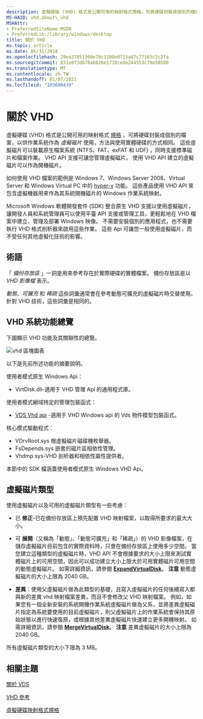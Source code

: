 ```yaml
---
description: 虛擬硬碟 (VHD) 格式是公開可用的映射格式規格，可將硬碟封裝成個別的檔案，以供作業系統作為虛擬磁片使用，方法與使用實體硬碟的方式相同。
MS-HAID: vhd.about\_vhd
MSHAttr:
- PreferredSiteName:MSDN
- PreferredLib:/library/windows/desktop
title: 關於 VHD
ms.topic: article
ms.date: 05/31/2018
ms.openlocfilehash: 29ea37851360e70c1108e0715a47c77163c2c2fa
ms.sourcegitcommit: 831e8f3db78ab820e1710cede244553c70e50500
ms.translationtype: MT
ms.contentlocale: zh-TW
ms.lasthandoff: 01/07/2021
ms.locfileid: "103690439"
---
```

# <a name="span-idvhdabout_vhdspanabout-vhd"></a><span id="vhd.about_vhd"></span>關於 VHD

虛擬硬碟 (VHD) 格式是公開可用的映射格式 [規格](https://download.microsoft.com/download/f/f/e/ffef50a5-07dd-4cf8-aaa3-442c0673a029/Virtual%20Hard%20Disk%20Format%20Spec_10_18_06.doc) ，可將硬碟封裝成個別的檔案，以供作業系統作為 *虛擬磁片* 使用，方法與使用實體硬碟的方式相同。 這些虛擬磁片可以裝載原生檔案系統 (NTFS、FAT、exFAT 和 UDF) ，同時支援標準磁片和檔案作業。 VHD API 支援可讓您管理虛擬磁片。 使用 VHD API 建立的虛擬磁片可以作為開機磁片。

如何使用 VHD 檔案的範例是 Windows 7、Windows Server 2008、Virtual Server 和 Windows Virtual PC 中的 [hyper-v](https://www.microsoft.com/windowsserver2008/en/us/hyperv.aspx) 功能。 這些產品使用 VHD API 來包含虛擬機器用來作為其系統開機磁片的 Windows 作業系統映射。

Microsoft Windows 軟體開發套件 (SDK) 整合原生 VHD 支援以使用虛擬磁片，讓開發人員和系統管理員可以使用平臺 API 支援或管理工具，更輕鬆地在 VHD 檔案中建立、管理及部署 Windows 映像。 不需要安裝個別的應用程式，也不需要執行 VHD 格式剖析器來啟用這些作業。 這些 Api 可讓您一般使用虛擬磁片，而不受任何其他虛擬化技術的影響。

## <a name="span-idterminologyspanspan-idterminologyspanspan-idterminologyspanterminology"></a><span id="Terminology"></span><span id="terminology"></span><span id="TERMINOLOGY"></span>術語

「 *備份存放區* 」一詞是用來參考存在於實際硬碟的實體檔案。 備份存放區是以 *VHD 影像檔* 表示。

*動態*、*可擴充* 和 *稀疏* 這些詞彙通常會在參考動態可擴充的虛擬磁片時交替使用。 針對 VHD 技術，這些詞彙是相同的。

## <a name="span-idvhd_system_features_overviewspanspan-idvhd_system_features_overviewspanspan-idvhd_system_features_overviewspanvhd-system-features-overview"></a><span id="VHD_System_Features_Overview"></span><span id="vhd_system_features_overview"></span><span id="VHD_SYSTEM_FEATURES_OVERVIEW"></span>VHD 系統功能總覽

下圖顯示 VHD 功能及其關聯性的總覽。

![vhd 區塊圖表](images/vhd.png)

以下是先前所述功能的摘要說明。

使用者模式原生 Windows Api：

-   VirtDisk.dll-適用于 VHD 管理 Api 的通用程式庫。

使用者模式網域特定的管理包裝函式：

-   [VDS Vhd api](/windows/desktop/VDS/about-vds) -適用于 VHD Windows api 的 Vds 物件模型包裝函式。

核心模式驅動程式：

-   VDrvRoot.sys 根虛擬磁片磁碟機枚舉器。
-   FsDepends.sys 嵌套的磁片區相依性管理。
-   Vhdmp.sys-VHD 剖析器和相依性屬性提供者。

本節中的 SDK 檔涵蓋使用者模式原生 Windows VHD Api。

## <a name="span-idvirtual_disk_typesspanspan-idvirtual_disk_typesspanspan-idvirtual_disk_typesspanvirtual-disk-types"></a><span id="Virtual_Disk_Types"></span><span id="virtual_disk_types"></span><span id="VIRTUAL_DISK_TYPES"></span>虛擬磁片類型

使用虛擬磁片以及可用的虛擬磁片類型有一些考慮：

-   已 **修正**-已在備份存放區上預先配置 VHD 映射檔案，以取得所要求的最大大小。
-   可 **展開**（又稱為「動態」、「動態可擴充」和「稀疏」）的 VHD 影像檔案，在儲存虛擬磁片目前包含的實際資料時，只會在備份存放區上使用多少空間。 當您建立這種類型的虛擬磁片時，VHD API 不會根據要求的大小上限來測試實體磁片上的可用空間，因此可以成功建立大小上限大於可用實體磁片可用空間的動態虛擬磁片。 如需詳細資訊，請參閱 [**ExpandVirtualDisk**](/windows/win32/api/virtdisk/nf-virtdisk-expandvirtualdisk)。
    **注意**  動態虛擬磁片的大小上限為 2040 GB。

     

-   **差異**：使用父虛擬磁片做為此類型的基礎，且寫入虛擬磁片的任何後續寫入都與新的差異 vhd 映射檔案差異，而且不會修改父 VHD 映射檔案。 例如，如果您有一個全新安裝的系統開機作業系統虛擬磁片做為父系，並將差異虛擬磁片指定為系統要使用的目前虛擬磁片，則父虛擬磁片上的作業系統會保持其原始狀態以進行快速復原，或根據其他差異虛擬磁片快速建立更多開機映射。 如需詳細資訊，請參閱 [**MergeVirtualDisk**](/windows/win32/api/virtdisk/nf-virtdisk-mergevirtualdisk)。
    **注意**  差異虛擬磁片的大小上限為 2040 GB。

     

所有虛擬磁片類型的大小下限為 3 MB。

## <a name="span-idrelated_topicsspanrelated-topics"></a><span id="related_topics"></span>相關主題

[關於 VDS](/windows/desktop/VDS/about-vds)

[VHD 參考](vhd-reference.md)

[虛擬硬碟映射格式規格](https://download.microsoft.com/download/f/f/e/ffef50a5-07dd-4cf8-aaa3-442c0673a029/Virtual%20Hard%20Disk%20Format%20Spec_10_18_06.doc)

 

 
